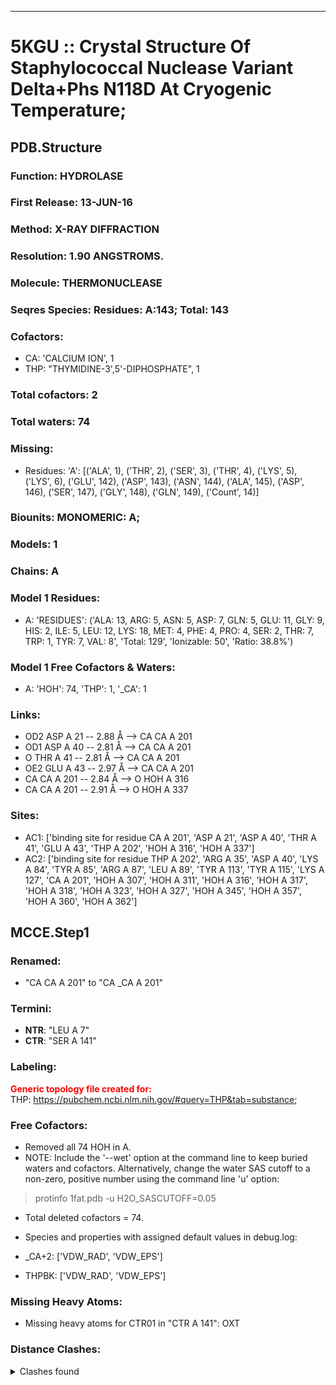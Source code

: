 ---
# 5KGU :: Crystal Structure Of Staphylococcal Nuclease Variant Delta+Phs N118D At Cryogenic Temperature;
## PDB.Structure
### Function: HYDROLASE
### First Release: 13-JUN-16
### Method: X-RAY DIFFRACTION
### Resolution: 1.90 ANGSTROMS.
### Molecule: THERMONUCLEASE
### Seqres Species: Residues: A:143; Total: 143
### Cofactors:
  -  CA:
 'CALCIUM ION', 1
  - THP:
 "THYMIDINE-3',5'-DIPHOSPHATE", 1

### Total cofactors: 2
### Total waters: 74
### Missing:
  - Residues:
 'A': [('ALA', 1), ('THR', 2), ('SER', 3), ('THR', 4), ('LYS', 5), ('LYS', 6), ('GLU', 142), ('ASP', 143), ('ASN', 144), ('ALA', 145), ('ASP', 146), ('SER', 147), ('GLY', 148), ('GLN', 149),
       ('Count', 14)]

### Biounits: MONOMERIC: A;
### Models: 1
### Chains: A
### Model 1 Residues:
  - A:
 'RESIDUES': ('ALA: 13, ARG: 5, ASN: 5, ASP: 7, GLN: 5, GLU: 11, GLY: 9, HIS: 2, ILE: 5, LEU: 12, LYS: 18, MET: 4, PHE: 4, PRO: 4, SER: 2, THR: 7, TRP: 1, TYR: 7, VAL: 8', 'Total: 129', 'Ionizable: 50',
              'Ratio: 38.8%')

### Model 1 Free Cofactors & Waters:
  - A:
 'HOH': 74, 'THP': 1, '_CA': 1

### Links:
  - OD2 ASP A 21 -- 2.88 Å --> CA  CA A 201
  - OD1 ASP A 40 -- 2.81 Å --> CA  CA A 201
  - O  THR A 41 -- 2.81 Å --> CA  CA A 201
  - OE2 GLU A 43 -- 2.97 Å --> CA  CA A 201
  - CA  CA A 201 -- 2.84 Å --> O  HOH A 316
  - CA  CA A 201 -- 2.91 Å --> O  HOH A 337

### Sites:
  - AC1: ['binding site for residue CA A 201', 'ASP A  21', 'ASP A  40', 'THR A  41', 'GLU A  43', 'THP A 202', 'HOH A 316', 'HOH A 337']
  - AC2: ['binding site for residue THP A 202', 'ARG A  35', 'ASP A  40', 'LYS A  84', 'TYR A  85', 'ARG A  87', 'LEU A  89', 'TYR A 113', 'TYR A 115', 'LYS A 127', 'CA A 201', 'HOH A 307', 'HOH A 311', 'HOH A 316', 'HOH A 317', 'HOH A 318', 'HOH A 323', 'HOH A 327', 'HOH A 345', 'HOH A 357', 'HOH A 360', 'HOH A 362']

## MCCE.Step1
### Renamed:
  - "CA    CA A 201" to "CA   _CA A 201"

### Termini:
 - <strong>NTR</strong>: "LEU A   7"
 - <strong>CTR</strong>: "SER A 141"

### Labeling:
<strong><font color='red'>Generic topology file created for:</font></strong>  
THP: https://pubchem.ncbi.nlm.nih.gov/#query=THP&tab=substance; 

### Free Cofactors:
  - Removed all 74 HOH in A.
  - NOTE: Include the '--wet' option at the command line to keep buried waters and cofactors. Alternatively, change the water SAS cutoff to a non-zero, positive number using the command line 'u' option:
  > protinfo 1fat.pdb -u H2O_SASCUTOFF=0.05
  - Total deleted cofactors = 74.
  - Species and properties with assigned default values in debug.log:

  - _CA+2: ['VDW_RAD', 'VDW_EPS']

  - THPBK: ['VDW_RAD', 'VDW_EPS']


### Missing Heavy Atoms:
  -    Missing heavy atoms for CTR01 in "CTR A 141":   OXT

### Distance Clashes:
<details><summary>Clashes found</summary>

- d= 1.52: " CA  NTR A   7" to " CB  LEU A   7"

</details>

